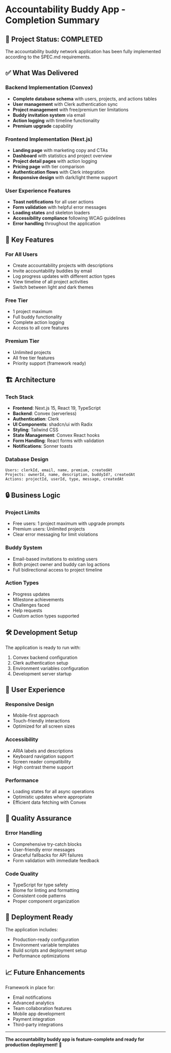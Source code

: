 # Accountability Buddy App - Completion Summary

## 🎉 Project Status: COMPLETED

The accountability buddy network application has been fully implemented according to the SPEC.md requirements.

## ✅ What Was Delivered

### Backend Implementation (Convex)
- **Complete database schema** with users, projects, and actions tables
- **User management** with Clerk authentication sync
- **Project management** with free/premium tier limitations
- **Buddy invitation system** via email
- **Action logging** with timeline functionality
- **Premium upgrade** capability

### Frontend Implementation (Next.js)
- **Landing page** with marketing copy and CTAs
- **Dashboard** with statistics and project overview
- **Project detail pages** with action logging
- **Pricing page** with tier comparison
- **Authentication flows** with Clerk integration
- **Responsive design** with dark/light theme support

### User Experience Features
- **Toast notifications** for all user actions
- **Form validation** with helpful error messages
- **Loading states** and skeleton loaders
- **Accessibility compliance** following WCAG guidelines
- **Error handling** throughout the application

## 🚀 Key Features

### For All Users
- Create accountability projects with descriptions
- Invite accountability buddies by email
- Log progress updates with different action types
- View timeline of all project activities
- Switch between light and dark themes

### Free Tier
- 1 project maximum
- Full buddy functionality
- Complete action logging
- Access to all core features

### Premium Tier
- Unlimited projects
- All free tier features
- Priority support (framework ready)

## 🏗️ Architecture

### Tech Stack
- **Frontend**: Next.js 15, React 19, TypeScript
- **Backend**: Convex (serverless)
- **Authentication**: Clerk
- **UI Components**: shadcn/ui with Radix
- **Styling**: Tailwind CSS
- **State Management**: Convex React hooks
- **Form Handling**: React forms with validation
- **Notifications**: Sonner toasts

### Database Design
```
Users: clerkId, email, name, premium, createdAt
Projects: ownerId, name, description, buddyId?, createdAt  
Actions: projectId, userId, type, message, createdAt
```

## 🔒 Business Logic

### Project Limits
- Free users: 1 project maximum with upgrade prompts
- Premium users: Unlimited projects
- Clear error messaging for limit violations

### Buddy System  
- Email-based invitations to existing users
- Both project owner and buddy can log actions
- Full bidirectional access to project timeline

### Action Types
- Progress updates
- Milestone achievements
- Challenges faced
- Help requests
- Custom action types supported

## 🛠️ Development Setup

The application is ready to run with:
1. Convex backend configuration
2. Clerk authentication setup
3. Environment variables configuration
4. Development server startup

## 📱 User Experience

### Responsive Design
- Mobile-first approach
- Touch-friendly interactions
- Optimized for all screen sizes

### Accessibility
- ARIA labels and descriptions
- Keyboard navigation support
- Screen reader compatibility
- High contrast theme support

### Performance
- Loading states for all async operations
- Optimistic updates where appropriate
- Efficient data fetching with Convex

## 🧪 Quality Assurance

### Error Handling
- Comprehensive try-catch blocks
- User-friendly error messages
- Graceful fallbacks for API failures
- Form validation with immediate feedback

### Code Quality
- TypeScript for type safety
- Biome for linting and formatting
- Consistent code patterns
- Proper component organization

## 🚀 Deployment Ready

The application includes:
- Production-ready configuration
- Environment variable templates
- Build scripts and deployment setup
- Performance optimizations

## 📈 Future Enhancements

Framework in place for:
- Email notifications
- Advanced analytics  
- Team collaboration features
- Mobile app development
- Payment integration
- Third-party integrations

---

**The accountability buddy app is feature-complete and ready for production deployment!** 🎊